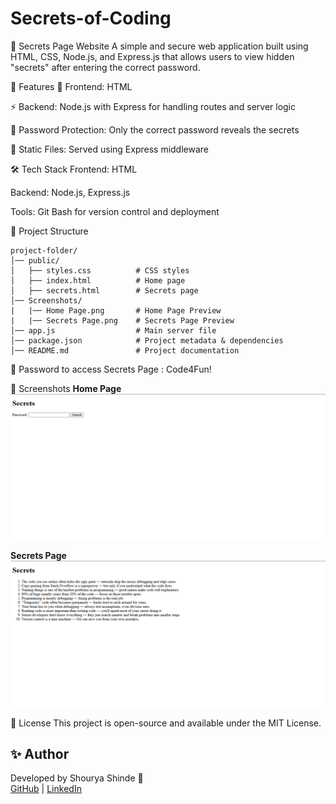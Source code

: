 # Secrets-of-Coding
🔐 Secrets Page Website
A simple and secure web application built using HTML, CSS, Node.js, and Express.js that allows users to view hidden "secrets" after entering the correct password.

📌 Features
🎨 Frontend: HTML 

⚡ Backend: Node.js with Express for handling routes and server logic

🔑 Password Protection: Only the correct password reveals the secrets

📂 Static Files: Served using Express middleware

🛠️ Tech Stack
Frontend: HTML

Backend: Node.js, Express.js

Tools: Git Bash for version control and deployment

📂 Project Structure
```
project-folder/
│── public/
│   ├── styles.css          # CSS styles
│   ├── index.html          # Home page
│   ├── secrets.html        # Secrets page
│── Screenshots/
|   |── Home Page.png       # Home Page Preview
|   |── Secrets Page.png    # Secrets Page Preview
│── app.js                  # Main server file
│── package.json            # Project metadata & dependencies
│── README.md               # Project documentation

```
🔑 Password to access Secrets Page : Code4Fun!

📸 Screenshots
**Home Page**  
![Home Page](Screenshots/HomePage.png)

**Secrets Page**  
![Secrets Page](Screenshots/SecretsPage.png)


📜 License
This project is open-source and available under the MIT License.

## ✨ Author
Developed by Shourya Shinde 🚀  
[GitHub](https://github.com/ShouryaShinde) | [LinkedIn](www.linkedin.com/in/shourya-shinde-1a5425330)
